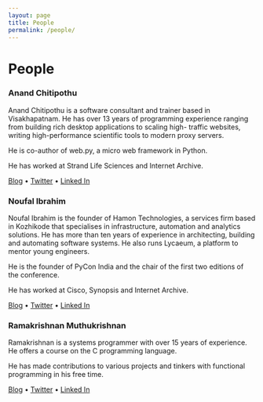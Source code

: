 ```yaml
---
layout: page
title: People
permalink: /people/
---
```


# People

### Anand Chitipothu

Anand Chitipothu is a software consultant and trainer based in Visakhapatnam. He has over 13 years of programming experience ranging from building rich desktop applications to scaling high- traffic websites, writing high-performance scientific tools to modern proxy servers.

He is co-author of web.py, a micro web framework in Python.

He has worked at Strand Life Sciences and Internet Archive.

[Blog][1] &bull; [Twitter][2] &bull; [Linked In][3]

[1]: http://anandology.com/
[2]: https://twitter.com/anandology
[3]: https://www.linkedin.com/in/anandology

### Noufal Ibrahim

Noufal Ibrahim is the founder of Hamon Technologies, a services firm
based in Kozhikode that specialises in infrastructure, automation and
analytics solutions. He has more than ten years of experience in
architecting, building and automating software systems. He also runs
Lycaeum, a platform to mentor young engineers.

He is the founder of PyCon India and the chair of the first two editions of the conference.

He has worked at Cisco, Synopsis and Internet Archive.

[Blog][n1] &bull; [Twitter][n2] &bull; [Linked In][n3]

[n1]: http://nibrahim.net.in/
[n2]: https://twitter.com/noufalibrahim
[n3]: https://www.linkedin.com/in/noufalibrahim

### Ramakrishnan Muthukrishnan

Ramakrishnan is a systems programmer with over 15 years of experience. He offers a course on the C programming language.

He has made contributions to various projects and tinkers with functional programming in his free time.

[Blog][r1] &bull; [Twitter][r2] &bull; [Linked In][r3]

[r1]: https://rkrishnan.org/
[r2]: https://twitter.com/vu3rdd 
[r3]: https://www.linkedin.com/in/vu3rdd

